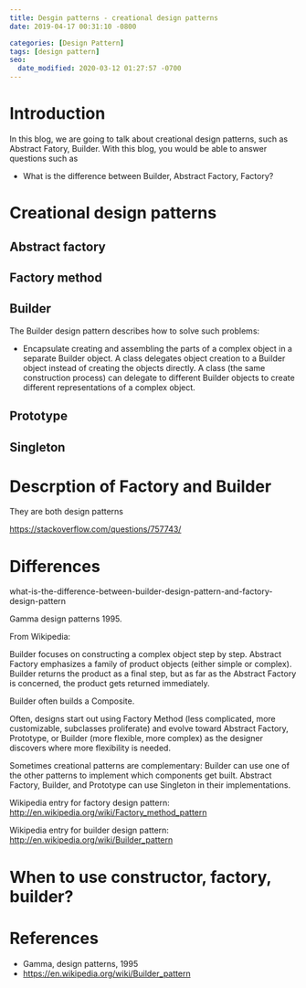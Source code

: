 ```yaml
---
title: Desgin patterns - creational design patterns
date: 2019-04-17 00:31:10 -0800

categories: [Design Pattern]
tags: [design pattern]
seo:
  date_modified: 2020-03-12 01:27:57 -0700
---
```


# Introduction
In this blog, we are going to talk about creational design patterns, such as Abstract Fatory, Builder. With this blog, you would be able to answer questions such as
* What is the difference between Builder, Abstract Factory, Factory?

# Creational design patterns
## Abstract factory

## Factory method

## Builder

The Builder design pattern describes how to solve such problems:

* Encapsulate creating and assembling the parts of a complex object in a separate Builder object.
A class delegates object creation to a Builder object instead of creating the objects directly.
A class (the same construction process) can delegate to different Builder objects to create different representations of a complex object.


## Prototype
## Singleton

# Descrption of Factory and Builder

They are both design patterns

https://stackoverflow.com/questions/757743/


# Differences
what-is-the-difference-between-builder-design-pattern-and-factory-design-pattern

Gamma design patterns 1995.

From Wikipedia:

Builder focuses on constructing a complex object step by step. Abstract Factory emphasizes a family of product objects (either simple or complex). Builder returns the product as a final step, but as far as the Abstract Factory is concerned, the product gets returned immediately.

Builder often builds a Composite.

Often, designs start out using Factory Method (less complicated, more customizable, subclasses proliferate) and evolve toward Abstract Factory, Prototype, or Builder (more flexible, more complex) as the designer discovers where more flexibility is needed.

Sometimes creational patterns are complementary: Builder can use one of the other patterns to implement which components get built. Abstract Factory, Builder, and Prototype can use Singleton in their implementations.

Wikipedia entry for factory design pattern: http://en.wikipedia.org/wiki/Factory_method_pattern

Wikipedia entry for builder design pattern: http://en.wikipedia.org/wiki/Builder_pattern

# When to use constructor, factory, builder?

# References
* Gamma, design patterns, 1995
* https://en.wikipedia.org/wiki/Builder_pattern
